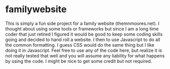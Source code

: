 # familywebsite
This is simply a fun side project for a family website (themnmoores.net). I thought about using some tools or frameworks but since I am a long time coder that just retired I figured it would be good to keep some coding skills going and decided to hand roll a website. I then to use Javascript to do all the common formatting. I guess CSS would do the same thing but I like doing it in Javascript. Feel free to use any of the code here, but realize it is not really tested that well and you will assume any liability for what happens by using the code. I might be nice to get some credit but not required.
